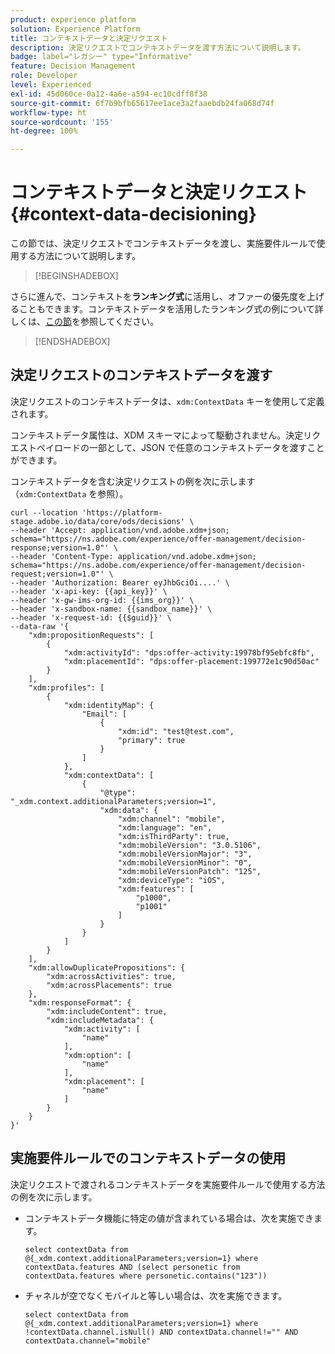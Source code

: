 ```yaml
---
product: experience platform
solution: Experience Platform
title: コンテキストデータと決定リクエスト
description: 決定リクエストでコンテキストデータを渡す方法について説明します。
badge: label="レガシー" type="Informative"
feature: Decision Management
role: Developer
level: Experienced
exl-id: 45d060ce-0a12-4a6e-a594-ec10cdff8f38
source-git-commit: 6f7b9bfb65617ee1ace3a2faaebdb24fa068d74f
workflow-type: ht
source-wordcount: '155'
ht-degree: 100%

---
```


# コンテキストデータと決定リクエスト {#context-data-decisioning}

この節では、決定リクエストでコンテキストデータを渡し、実施要件ルールで使用する方法について説明します。

>[!BEGINSHADEBOX]

さらに進んで、コンテキストを&#x200B;**ランキング式**&#x200B;に活用し、オファーの優先度を上げることもできます。コンテキストデータを活用したランキング式の例について詳しくは、[この節](../offers/ranking/create-ranking-formulas.md#context-data)を参照してください。

>[!ENDSHADEBOX]

## 決定リクエストのコンテキストデータを渡す

決定リクエストのコンテキストデータは、`xdm:ContextData` キーを使用して定義されます。

コンテキストデータ属性は、XDM スキーマによって駆動されません。決定リクエストペイロードの一部として、JSON で任意のコンテキストデータを渡すことができます。

コンテキストデータを含む決定リクエストの例を次に示します（`xdm:ContextData` を参照）。

```
curl --location 'https://platform-stage.adobe.io/data/core/ods/decisions' \
--header 'Accept: application/vnd.adobe.xdm+json; schema="https://ns.adobe.com/experience/offer-management/decision-response;version=1.0"' \
--header 'Content-Type: application/vnd.adobe.xdm+json; schema="https://ns.adobe.com/experience/offer-management/decision-request;version=1.0"' \
--header 'Authorization: Bearer eyJhbGciOi....' \
--header 'x-api-key: {{api_key}}' \
--header 'x-gw-ims-org-id: {{ims_org}}' \
--header 'x-sandbox-name: {{sandbox_name}}' \
--header 'x-request-id: {{$guid}}' \
--data-raw '{
    "xdm:propositionRequests": [
        {
            "xdm:activityId": "dps:offer-activity:19978bf95ebfc8fb",
            "xdm:placementId": "dps:offer-placement:199772e1c90d50ac"
        }
    ],
    "xdm:profiles": [
        {
            "xdm:identityMap": {
                "Email": [
                    {
                        "xdm:id": "test@test.com",
                        "primary": true
                    }
                ]
            },
            "xdm:contextData": [
                {
                    "@type": "_xdm.context.additionalParameters;version=1",
                    "xdm:data": {
                        "xdm:channel": "mobile",
                        "xdm:language": "en",
                        "xdm:isThirdParty": true,
                        "xdm:mobileVersion": "3.0.5106",
                        "xdm:mobileVersionMajor": "3",
                        "xdm:mobileVersionMinor": "0",
                        "xdm:mobileVersionPatch": "125",
                        "xdm:deviceType": "iOS",
                        "xdm:features": [
                            "p1000",
                            "p1001"
                        ]
                    }
                }
            ]
        }
    ],
    "xdm:allowDuplicatePropositions": {
        "xdm:acrossActivities": true,
        "xdm:acrossPlacements": true
    },
    "xdm:responseFormat": {
        "xdm:includeContent": true,
        "xdm:includeMetadata": {
            "xdm:activity": [
                "name"
            ],
            "xdm:option": [
                "name"
            ],
            "xdm:placement": [
                "name"
            ]
        }
    }
}'
```

## 実施要件ルールでのコンテキストデータの使用

決定リクエストで渡されるコンテキストデータを実施要件ルールで使用する方法の例を次に示します。

* コンテキストデータ機能に特定の値が含まれている場合は、次を実施できます。

  ```
  select contextData from @{_xdm.context.additionalParameters;version=1} where contextData.features AND (select personetic from contextData.features where personetic.contains("123"))
  ```

* チャネルが空でなくモバイルと等しい場合は、次を実施できます。

  ```
  select contextData from @{_xdm.context.additionalParameters;version=1} where !contextData.channel.isNull() AND contextData.channel!="" AND contextData.channel="mobile"
  ```
